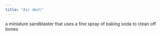 ```yaml
---
title: "Air dent"
---
```

a miniature sandblaster that uses a fine spray of baking soda to clean off bones

